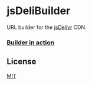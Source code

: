 # jsDeliBuilder

URL builder for the [jsDelivr](http://www.jsdelivr.com/) CDN.

### [Builder in action](http://dimox.github.io/jsDeliBuilder/)

## License

[MIT](https://github.com/Dimox/jsDeliBuilder/blob/master/MIT-LICENSE)